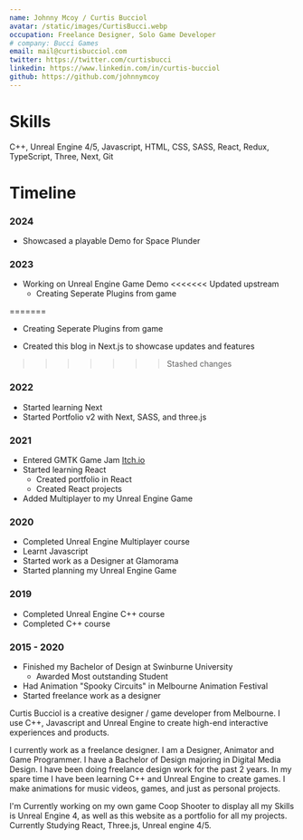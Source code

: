 ```yaml
---
name: Johnny Mcoy / Curtis Bucciol
avatar: /static/images/CurtisBucci.webp
occupation: Freelance Designer, Solo Game Developer
# company: Bucci Games
email: mail@curtisbucciol.com
twitter: https://twitter.com/curtisbucci
linkedin: https://www.linkedin.com/in/curtis-bucciol
github: https://github.com/johnnymcoy
---
```

# Skills
C++, Unreal Engine 4/5, Javascript, HTML, CSS, SASS, React, Redux, TypeScript, Three, Next, Git 

# Timeline

### 2024

- Showcased a playable Demo for Space Plunder 

### 2023
- Working on Unreal Engine Game Demo
<<<<<<< Updated upstream
    - Creating Seperate Plugins from game
 
=======
  - Creating Seperate Plugins from game

- Created this blog in Next.js to showcase updates and features
>>>>>>> Stashed changes

### 2022
- Started learning Next
- Started Portfolio v2 with Next, SASS, and three.js

### 2021
- Entered GMTK Game Jam [Itch.io](/blog/deso-cat/)
- Started learning React
   - Created portfolio in React
   - Created React projects
- Added Multiplayer to my Unreal Engine Game
### 2020
- Completed Unreal Engine Multiplayer course
- Learnt Javascript
- Started work as a Designer at Glamorama
- Started planning my Unreal Engine Game
### 2019
- Completed Unreal Engine C++ course
- Completed C++ course
### 2015 - 2020
- Finished my Bachelor of Design at Swinburne University
   - Awarded Most outstanding Student
- Had Animation "Spooky Circuits" in Melbourne Animation Festival
- Started freelance work as a designer


Curtis Bucciol is a creative designer / game developer from Melbourne. 
I use C++, Javascript and Unreal Engine to create high-end interactive experiences and products. 

I currently work as a freelance designer. I am a Designer, Animator and Game Programmer. I have a Bachelor of Design majoring in Digital Media Design. I have been doing freelance design work for the past 2 years. In my spare time I have been learning C++ and Unreal Engine to create games. I make animations for music videos, games, and just as personal projects. 

I'm Currently working on my own game Coop Shooter to display all my Skills is Unreal Engine 4, as well as this website as a portfolio for all my projects. Currently Studying React, Three.js, Unreal engine 4/5.
